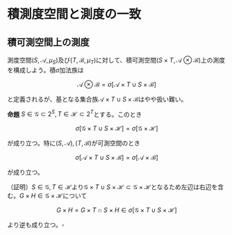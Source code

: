 
# 積測度空間と測度の一致



## 積可測空間上の測度

測度空間$( S, \mathscr{A}, \mu_{S} )$及び$( T, \mathscr{B}, \mu_{T} )$に対して、積可測空間$( S\times T, \mathscr{A}\otimes\mathscr{B} )$上の測度を構成しよう。積$\sigma$加法族は

$$
\mathscr{A}\otimes\mathscr{B}=\sigma\lbrack \mathscr{A}\times T\cup S\times\mathscr{B} \rbrack
$$

と定義されるが、基となる集合族$\mathscr{A}\times T\cup S\times\mathscr{B}$はやや扱い難い。

__命題__ $S\in\mathscr{G}\subset 2^{S}, T\in\mathscr{H}\subset 2^{T}$とする。このとき

$$
\sigma\lbrack \mathscr{G}\times T\cup S\times\mathscr{H} \rbrack = \sigma\lbrack \mathscr{G}\times\mathscr{H} \rbrack
$$

が成り立つ。特に$( S, \mathscr{A} ), ( T, \mathscr{B} )$が可測空間のとき

$$
\sigma\lbrack \mathscr{A}\times T\cup S\times\mathscr{B} \rbrack = \sigma\lbrack \mathscr{A}\times\mathscr{B} \rbrack
$$

が成り立つ。

（証明）$S\in\mathscr{G}, T\in\mathscr{H}$より$\mathscr{G}\times T\cup S\times\mathscr{H} \subset \mathscr{G}\times\mathscr{H}$となるため左辺は右辺を含む。$G\times H\in\mathscr{G}\times\mathscr{H}$について

$$
G\times H=G\times T\cap S\times H\in\sigma\lbrack \mathscr{G}\times T\cup S\times\mathscr{H} \rbrack
$$

より逆も成り立つ。$\square$

<!--
$\mathscr{A}\times\mathscr{B}$は次の意味で都合が良い。

\begin{Prop}{}{}
$( S, \mathscr{A} ), ( T, \mathscr{B} )$は可測空間とする。このとき$\mathscr{A}\times\mathscr{B}$は半加法族である。
\end{Prop}

\begin{proof}
（証明）まず$\emptyset=\emptyset\times\emptyset\in\mathscr{A}\times\mathscr{B}$である。次に$A\times B, C\times D\in\mathscr{A}\times\mathscr{B}$に対し、
\[ A\times B\cap C\times D=( A\cap C )\times( B\times D )\in\mathscr{A}\times\mathscr{B} \]
である。また
\[ ( S\times T )\backslash( A\times B )=( S\backslash A )\times B\sqcup( S\backslash A )\times( T\backslash B )\sqcup( A\times( T\backslash B ) \]
より、$\mathscr{A}\times\mathscr{B}$の元の非交叉有限和で書ける。従って$\mathscr{A}\times\mathscr{B}$は半加法族である。$\square$
\end{proof}

さて、$\mathscr{A}\otimes\mathscr{B}=\sigma\lbrack \mathscr{A}\times\mathscr{B} \rbrack$上の測度を構成するために拡張定理を用いることを考えたい。
そのためにはまず、半加法族$\mathscr{A}\times\mathscr{B}$上の前測度を与えなければならない。

\begin{Lem}{}{}
$( S, \mathscr{A}, \mu_{S} ), ( T, \mathscr{B}, \mu_{T} )$を測度空間とする。
このとき集合函数$\mu\colon\mathscr{A}\times\mathscr{B}\rightarrow\lbrack 0, \infty \rbrack$を、$A\times B\in\mathscr{A}\times\mathscr{B}$に対し
\[ \mu( A\times B ):=\mu_{S}( A )\mu_{T}( B ) \]
で定めると、$\mu$は半加法族$\mathscr{A}\times\mathscr{B}$上の前測度となる。
\end{Lem}

\begin{proof}
（証明）正値であることは明らかなので、有限加法的であることを示す。$A_{1}\times B_{1}, \dotsc, A_{n}\times B_{n}\in\mathscr{A}\times\mathscr{B}$に対し、
$\bigsqcup_{i=1}^{n}A_{i}\times B_{i}=A\times B\in\mathscr{A}\times\mathscr{B}$であるとする。このとき
\[ \mu( A\times B )=\sum_{i=1}^{n}\mu( A_{i}\times B_{i} ) \]
が成り立つことを$n$に関する帰納法で示そう。

$n=1$のときは$\mu( A\times B )=\mu( A_{1}\times B_{1} )$より正しい。

$n=k$に対して成り立つとして、$n=k+1$を考える。このとき
\[ ( A_{k+1}\times B_{k+1} )\sqcup\bigsqcup_{i=1}^{k}( A_{i}\times B_{i} )=A\times B \]
だから、
\[ (A\backslash A_{k+1} )\times( B\backslash B_{k+1} )=\bigsqcup_{i=1}^{k}( A_{i}\backslash A_{k+1} )\times( B_{i}\backslash B_{k+1} ) \]
が成り立つ。帰納法の仮定より
\[ \mu_{S}( A\backslash A_{k+1} )\mu_{T}( B\backslash B_{k+1} )=\sum_{i=1}^{k}\mu_{S}( A_{i}\backslash A_{k+1} )\mu_{T}( B_{i}\backslash B_{k+1} ) \]
が成り立つ。同様にして
\begin{align*}
\mu_{S}( A\backslash A_{k+1} )\mu_{T}( B\cap B_{k+1} ) &= \sum_{i=1}^{k}\mu_{S}( A_{i}\backslash A_{k+1} )\mu_{T}( B_{i}\cap B_{k+1} ) \\
\mu_{S}( A\cap A_{k+1} )\mu_{T}( B\backslash B_{k+1} ) &= \sum_{i=1}^{k}\mu_{S}( A_{i}\cap A_{k+1} )\mu_{T}( B_{i}\backslash B_{k+1} )
\end{align*}
も成り立つ。ここで$i=1, \dotsc, k$について$\mu_{S}( A_{i}\cap A_{k+1} )\mu_{T}( B_{i}\cap B_{k+1} )\gt 0$と仮定すると、
\[ ( A_{i}\cap A_{k+1} )\times( B_{i}\cap B_{k+1} )=( A_{i}\times B_{i} )\cap( A_{k+1}\times B_{k+1} )\neq\emptyset \]
となり矛盾する。故に$\mu_{S}( A_{i}\cap A_{k+1} )\mu_{T}( B_{i}\cap B_{k+1} )=0$であり、
\begin{align*} \mu( A\times B ) &= \mu_{S}( A )\mu_{T}( B ) \\
&= ( \mu_{S}( A\backslash A_{k+1} )+\mu_{S}( A\cap A_{k+1} ) )( \mu_{T}( B\backslash B_{k+1} )+\mu_{T}( B\cap B_{k+1} ) ) \\
&=\sum_{i=1}^{k}( \mu_{S}( A_{i}\backslash A_{k+1} )+\mu_{S}( A_{i}\cap A_{k+1} ) )( \mu_{T}( B_{i}\backslash B_{k+1} )+\mu_{T}( B_{i}\cap B_{k+1} ) ) \\
&+\mu_{S}( A_{k+1} )\mu_{T}( B_{k+1} ) \\ &= \sum_{i=1}^{k+1}\mu_{S}( A_{i} )\mu_{T}( B_{i} )
\end{align*}
を得る。$\square$
\end{proof}

\begin{Thm}{}{}
上記補題の$\mu$は弱可算劣加法的である。
\end{Thm}

\begin{proof}
（証明）集合$X$上の可算被覆$\mathscr{C}\subset 2^{X}$について考える。
すなわち$\mathscr{C}=\lbrace C_{1}, C_{2}, \dotsc \rbrace$は$X=\bigcup_{n\in\mathbb{N}}C_{n}$を満たすとする。
写像$f\colon X\rightarrow 2^{\mathbb{N}}$を$x\in X$に対し、$x\in C_{n}$なら$f( x )_{n}:=1$、$x\notin C_{n}$なら$f( x )_{n}:=0$により定める。このとき$f$は単射であり、
\[ f^{-1}( a )=\bigcap_{a_{i}=1}C_{i}\cap\bigcap_{a_{i}=0}( X\backslash C_{i} ) \]
が成り立つ。特に$f^{-1}( 0 )=0$であり、$X=\bigsqcup_{a\in2^{\mathbb{N}}}f^{-1}( a )$が成り立つ。

互いに素な$\lbrace A_{n}\times B_{n} \rbrace\subset\mathscr{A}\times\mathscr{B}$について、
$\bigsqcup_{n\in\mathbb{N}}A_{n}\times B_{n}=A\times B\in\mathscr{A}\times\mathscr{B}$であるとする。
$\bigcup_{n\in\mathbb{N}}A_{n}=A, \bigcup_{n\in\mathbb{N}}B_{n}=B$より、
写像$f\colon A\rightarrow 2^{\mathbb{N}}, g\colon B\rightarrow 2^{\mathbb{N}}$を上記のように定めることができる。
このとき$\mathscr{A}, \mathscr{B}$は$\sigma$加法族だから、$f^{-1}( a )\in\mathscr{A}, g^{-1}( b )\in\mathscr{B}$が成り立つ。$\mu_{S}, \mu_{T}$は測度だから可算加法的、つまり
\begin{align*}
\mu( A\times B ) &= \mu_{S}( A )\mu_{T}( B ) \\
&= \left( \sum_{a\in 2^{\mathbb{N}}}\mu_{S}( f^{-1}( a ) ) \right)\left( \sum_{b\in 2^{\mathbb{N}}}\mu_{T}( g^{-1}( b ) ) \right) \\
&=\sum_{a, b}\mu_{S}( f^{-1}( a ) )\mu_{T}( g^{-1}( b ) ) \\
&= \sum_{a, b}\mu( f^{-1}( a )\times g^{-1}( b ) )
\end{align*}
が成り立つ。ところで$( x, y )\in A\times B$について、ある$n$が存在して$( x, y )\in A_{n}\times B_{n}$である。
このとき$f( x )_{n}=g( y )_{n}=1$であるから、任意の$n$について$a_{n}\neq b_{n}$となる$a, b$について$f^{-1}( a )\times g^{-1}( b )=\emptyset$となる。従って
\begin{align*} \sum_{a, b}\mu( f^{-1}( a )\times g^{-1}( b ) ) &\le \sum_{n\in\mathbb{N}}\sum_{a_{n}=1}\sum_{b_{n}=1}\mu( f^{-1}( a )\times g^{-1}( b ) ) \\
&=\sum_{n\in\mathbb{N}}\sum_{a_{n}=1}\sum_{b_{n}=1}\mu_{S}( f^{-1}( a ) )\mu_{T}( g^{-1}( b ) ) \\ &=\sum_{n\in\mathbb{N}}\mu_{S}( A_{n} )\mu_{T}( B_{n} ) \\
&= \sum_{n\in\mathbb{N}}\mu( A_{n}\times B_{n} )
\end{align*}
が分かる。以上より$\mu$が弱可算劣加法的であることが示された。$\square$
\end{proof}

従って拡張定理より$\mu$の拡張となる$\mathscr{A}\otimes\mathscr{B}=\sigma\lbrack \mathscr{A}\times\mathscr{B} \rbrack$上の測度が存在する。
これをもって測度空間$( S, \mathscr{A}, \mu_{S} ), ( T, \mathscr{B}, \mu_{T} )$の積としたいのだが、実は拡張は一意でない。




\subsection{ディンキン族}
\begin{Def}{}{}
集合$S$において$\mathscr{D}\subset 2^{S}$が次の3条件を満たすとき、$\mathscr{D}$は$S$上のディンキン族であるという。
\begin{EnumCond}
\item$S\in\mathscr{D}$である。
\item$A, B\in\mathscr{D}, A\subset B$なら$B\backslash A\in\mathscr{D}$である。
\item$\lbrace D_{n} \rbrace_{n\in\mathbb{N}}\subset\mathscr{D}$が単調増大列（$D_{1}\subset D_{2}\subset\dotsm$）なら$\bigcup_{n\in\mathbb{N}}D_{n}\in\mathscr{D}$である。
\end{EnumCond}
\end{Def}

明らかに$\emptyset\in\mathscr{D}$である。また$\sigma$加法族はディンキン族である。

ディンキン族も任意の交叉でディンキン族となるため、生成を考えることができる。

\begin{Def}{}{}
$\mathscr{G}\subset 2^{S}$について、$\mathscr{S}$を含むディンキン族全体の交叉を$D\lbrack \mathscr{G} \rbrack_{S}$、
あるいは単に$D\lbrack \mathscr{G} \rbrack$で記し、$\mathscr{G}$により$S$上で生成されたディンキン族と呼ぶ。
\end{Def}

$D\lbrack \mathscr{G} \rbrack$は$\mathscr{G}$を含む最小のディンキン族である。

\begin{Prop}{}{}
$\mathscr{G}\subset 2^{S}$とする。$A\in D\lbrack \mathscr{G} \rbrack$に対して
\[ \mathscr{D}_{A}:=\lbrace B\in D\lbrack \mathscr{G} \rbrack : A\cap B\in D\lbrack \mathscr{G} \rbrack \rbrace \]
と定めると$\mathscr{D}_{A}$はディンキン族となる。
\end{Prop}

\begin{proof}
（証明）$A\cap X= A\in D\lbrack \mathscr{G} \rbrack$より$X\in\mathscr{D}_{A}$である。
$B, C\in D\lbrack \mathscr{G} \rbrack, B\subset C$に対して$A\cap ( C\backslash B )=( A\cap C )\backslash( A\cap B )$となる。
ここで$A\cap B, A\cap C\in D\lbrack \mathscr{G} \rbrack$は$A\cap B\subset A\cap C$を満たすので、$C\backslash B\in\mathscr{D}_{A}$が分かる。
単調増大列$\lbrace B_{n} \rbrace_{n\in\mathbb{N}}\subset D\lbrack \mathscr{G} \rbrack$を取る。
$A\cap\bigcup_{n\in\mathbb{N}}B_{n}=\bigcup_{n\in\mathbb{N}}( A\cap B_{n} )$だが、
これは単調増大列$\lbrace A\cap B_{n} \rbrace_{n\in\mathbb{N}}\subset D\lbrack \mathscr{G} \rbrack$の極限で表せる。
故に$\bigcup_{n\in\mathbb{N}}B_{n}\in\mathscr{D}_{A}$も従う。$\square$
\end{proof}

\begin{Lem}{ディンキンの補題}{}
$\mathscr{G}\subset 2^{S}$は有限交叉で閉じるとする。すなわち$G_{1}, \dotsc, G_{n}\in\mathscr{G}$について、
\[ \bigcap_{i=1}^{n}G_{i}\in\mathscr{G} \]
であるとする。このとき$D\lbrack \mathscr{G} \rbrack=\sigma\lbrack \mathscr{G} \rbrack$が成り立つ。
\end{Lem}

\begin{proof}
（証明）$\sigma$加法族はディンキン族であるから、最小性より$D\lbrack \mathscr{G} \rbrack\subset\sigma\lbrack \mathscr{G} \rbrack$である。
逆は$D\lbrack \mathscr{G} \rbrack$が$\sigma$加法族であることを示せばよい。

$A\in\mathscr{G}$とする。
任意の$G\in\mathscr{G}$に対し仮定より$A\cap G\in\mathscr{G}\subset D\lbrack \mathscr{G} \rbrack$であるから$\mathscr{G}\subset\mathscr{D}_{A}$が分かる。
$\mathscr{D}_{A}$はディンキン族だから最小性より$D\lbrack \mathscr{G} \rbrack\subset\mathscr{D}_{A}$を得る。
逆も定義より明らかなので、$A\in\mathscr{G}$は$D\lbrack \mathscr{G} \rbrack=\mathscr{D}_{A}$を満たす。

ここで
\[ \mathscr{D}:=\lbrace A\in D\lbrack \mathscr{G} \rbrack : \mathscr{D}_{A}=D\lbrack \mathscr{G} \rbrack \rbrace \]
と定める。上の議論より$\mathscr{G}\subset\mathscr{D}$となる。そこで$\mathscr{D}$が$S$上のディンキン族となることを示そう。
$\mathscr{D}_{X}=D\lbrack \mathscr{G} \rbrack$より$X\in\mathscr{D}$である。$A, B\in\mathscr{D}, A\subset B$とする。
$G\in\mathscr{G}$に対し$G\cap( B\backslash A )=( G\cap B )\backslash( G\cap A )\in D\lbrack \mathscr{G} \rbrack$が成り立つ。
故に$\mathscr{D}_{B\backslash A}$は$\mathscr{G}$を含むディンキン族となり$\mathscr{D}_{B\backslash A}=D\lbrack \mathscr{G} \rbrack$を満たす。
同様に単調増大列$\lbrace A_{n} \rbrace_{n\in\mathbb{N}}\subset\mathscr{D}$を取れば、
$G\in\mathscr{G}$に対し$( \bigcup_{n\in\mathbb{N}} )\cap G=\bigcup_{n\in\mathbb{N}}( G\cap A_{n} )$が成り立つ。
これは単調増大列$\lbrace G\cap A_{n} \rbrace_{n\in\mathbb{N}}\subset D\lbrack \mathscr{G} \rbrack$の極限だから
結局$D\lbrack \mathscr{G} \rbrack = \mathscr{D}_{\bigcup_{n\in\mathbb{N}}}$を得る。
以上により$\mathscr{D}$は$S$上のディンキン族となる。特に$\mathscr{G}$を含むことから$\mathscr{D}=D\lbrack \mathscr{G} \rbrack$が従う。

最後に$\mathscr{D}$が$\sigma$加法族であることを示そう。$A, B\in\mathscr{D}$に対し、$A\backslash B=A\backslash( A\cap B )\in\mathscr{D}$である。
特に$\emptyset=X\backslash X\in\mathscr{D}$となる。また$A\cup B=X\backslash( ( X\backslash A )\cap( X\backslash B ) )\in\mathscr{D}$も分かる。
$\lbrace A_{n} \rbrace_{n\in\mathbb{N}}\subset\mathscr{D}$について、$B_{n}=\bigcup_{i=1}^{n}A_{i}$と定めれば
$\lbrace B_{n} \rbrace_{n\in\mathbb{N}}\subset\mathscr{D}$は単調増大列となる。
従って$\bigcup_{n\in\mathbb{N}}A_{n}=\bigcup_{n\in\mathbb{N}}B_{n}\in\mathscr{D}$となる。$\square$
\end{proof}




\subsection{測度の一致}
\begin{Def}{}{}
単調な集合函数$\mu\colon\mathscr{G}\rightarrow\lbrack 0, \infty \rbrack$に対し以下を定める。
\begin{EnumCond}
\item$S\in\mathscr{G}$であり、$\mu( G )\lt\infty$のとき$\mu$は有限（finite）であるという。
\item ある$\lbrace G_{n} \rbrace\subset\mathscr{G}$が存在して$G_{n}\nearrow S, \mu( G_{n} )\lt\infty$を満たすとき$\mu$は$\sigma$-有限であるという。
\end{EnumCond}
\end{Def}

\begin{Prop}{}{}
可測空間$( S, \mathscr{A} )$上の有限な測度$\mu_{1}, \mu_{2}$に対し、$\mu_{1}( S )=\mu_{2}( S )$なら
\[ \mathscr{D}:=\lbrace D\in\mathscr{A} : \mu_{1}( D )=\mu_{2}( D ) \rbrace \]
はディンキン族である。
\end{Prop}

\begin{proof}
（証明）定義より$S\in\mathscr{D}$である。$A, B\in\mathscr{D}, A\subset B$とする。$\mu_{j}$は有限な測度だから$\mu_{j}( B\backslash A )=\mu_{j}( B )-\mu_{j}( A )$となる。
故に$B\backslash A\in\mathscr{D}$となる。また単調増大列$\lbrace A_{n} \rbrace\subset\mathscr{D}$に対し、$A_{0}:=\emptyset, B_{n}:=A_{n}\backslash A_{n-1}$と定めれば
\[ \mu_{j}\left( \bigcup_{n\in\mathbb{N}} \right)=\mu_{j}\left( \bigsqcup_{n\in\mathbb{N}}B_{n} \right)=\sum_{n\in\mathbb{N}}\mu_{j}( A_{n}\backslash A_{n-1} ) \]
が成り立つ。$A_{n}\backslash A_{n-1}\in\mathscr{D}$より$\bigcup_{n\in\mathbb{N}}A_{n}\in\mathscr{D}$が従う。$\square$
\end{proof}

\begin{Thm}{}{}
$\mathscr{G}\subset 2^{S}$は有限交叉で閉じるとする。$\sigma\lbrack \mathscr{G} \rbrack$上の測度$\mu_{1}, \mu_{2}$は、$\mathscr{G}$上で一致し、更に
$\mu_{0}:=\mu_{j}|_{\mathscr{G}}$は$\sigma$-有限とする。このとき$\mu_{1}=\mu_{2}$が成り立つ。
\end{Thm}

\begin{proof}
（証明）単調増大な$\lbrace G_{n} \rbrace\subset\mathscr{G}$を、$G_{n}\nearrow S, \mu_{0}( G_{n} )\lt\infty$を満たすように取る。
$A\in\sigma\lbrack \mathscr{G} \rbrack$に対して$A\cap G_{n}\nearrow A$であるから、増大列連続性より$\mu_{j}( A )=\lim_{n\in\mathbb{N}}\mu( A\cap G_{n} )$が成り立つ。

$A\in\sigma\lbrack \mathscr{G} \rbrack$に対して$\widetilde{\mu}_{j}( A ):=\mu_{j}( A\cap G_{n} )$と定めると、
$\widetilde{\mu}_{j}$は$\sigma\lbrack \mathscr{G} \rbrack$上の有限な測度となる。ここで
\[ \mathscr{D}_{n}:=\lbrace A\in\sigma\lbrack \mathscr{G} \rbrack : \widetilde{\mu}_{1}( A )=\widetilde{\mu}_{2}( A ) \rbrace \]
と置くと、先の命題よりこれはディンキン族となる。ディンキンの補題より$\sigma\lbrack \mathscr{G} \rbrack=D\lbrack \mathscr{G} \rbrack$であるから、
最小性より$\mathscr{D}_{n}=\sigma\lbrack \mathscr{G} \rbrack$となる。よって$\mu_{1}( A\cap G_{n} )=\mu_{2}( A\cap G_{n} )$であるから、$\mu_{1}=\mu_{2}$が従う。$\square$
\end{proof}

\begin{Cor}{}{}
$( S, \mathscr{A}, \mu_{S} ), ( T, \mathscr{B}, \mu_{T} )$を測度空間とする。$\mu_{S}, \mu_{T}$が$\sigma$-有限であるとき、
前測度$\mu\colon\mathscr{A}\times\mathscr{B}\rightarrow\lbrack 0, \infty \rbrack$の拡張は一意的である。
\end{Cor}

\begin{proof}
（証明）$\lbrace A_{n} \rbrace_{n\in\mathbb{N}}\subset\mathscr{A}, \lbrace B_{n} \rbrace_{n\in\mathbb{N}}\subset\mathscr{B}$として
\begin{align*}
A_{n}&\nearrow S, & B_{n}&\nearrow T, & \mu_{S}( A_{n} ), \mu_{T}( B_{n} )&\lt\infty
\end{align*}
を満たすように取る。ここで$C_{n}=A_{n}\times B_{n}\in\mathscr{A}\times\mathscr{B}$とすれば
\begin{align*}
C_{n}&\nearrow S\times T, & \mu( C_{n} )&=\mu_{S}( A_{n} )\mu_{T}( B_{n} )\lt\infty
\end{align*}
が成り立つ。従って$\mu$は$\sigma$-有限であるため、定理から拡張は一意的であることが分かる。$\square$
\end{proof}

\begin{Def}{}{}
系において$\mu$の拡張となる可測空間$( S\times T, \mathscr{A}\otimes\mathscr{B} )$上の測度は一意的に存在する。
これを$\mu_{S}\otimes\mu_{T}$と記し、$\mu_{S}$と$\mu_{T}$の積測度と呼ぶ。このとき$( S\times T, \mathscr{A}\otimes\mathscr{B}, \mu_{S}\otimes\mu_{T} )$を積測度空間と呼ぶ。
\end{Def}

ただし積測度空間は圏における積対象ではない。

-->